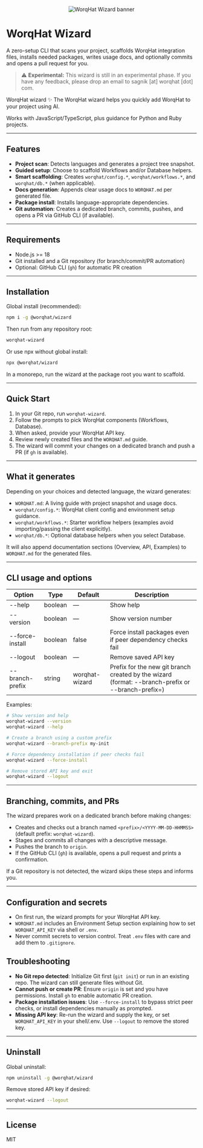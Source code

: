 <!-- Banner -->
<p align="center">
  <img src="https://assets.worqhat.com/announcements/wizard-cli-header.png" alt="WorqHat Wizard banner" />
</p>

# WorqHat Wizard

A zero-setup CLI that scans your project, scaffolds WorqHat integration files, installs needed packages, writes usage docs, and optionally commits and opens a pull request for you.

> ⚠️ **Experimental:** This wizard is still in an experimental phase. If you have any feedback, please drop an email to sagnik [at] worqhat [dot] com.

WorqHat wizard ✨
The WorqHat wizard helps you quickly add WorqHat to your project using AI.

Works with JavaScript/TypeScript, plus guidance for Python and Ruby projects.

---

## Features

* **Project scan**: Detects languages and generates a project tree snapshot.
* **Guided setup**: Choose to scaffold Workflows and/or Database helpers.
* **Smart scaffolding**: Creates `worqhat/config.*`, `worqhat/workflows.*`, and `worqhat/db.*` (when applicable).
* **Docs generation**: Appends clear usage docs to `WORQHAT.md` per generated file.
* **Package install**: Installs language-appropriate dependencies.
* **Git automation**: Creates a dedicated branch, commits, pushes, and opens a PR via GitHub CLI (if available).

---

## Requirements

* Node.js >= 18
* Git installed and a Git repository (for branch/commit/PR automation)
* Optional: GitHub CLI (`gh`) for automatic PR creation

---

## Installation

Global install (recommended):

```bash
npm i -g @worqhat/wizard
```

Then run from any repository root:

```bash
worqhat-wizard
```

Or use npx without global install:

```bash
npx @worqhat/wizard
```

In a monorepo, run the wizard at the package root you want to scaffold.

---

## Quick Start

1. In your Git repo, run `worqhat-wizard`.
2. Follow the prompts to pick WorqHat components (Workflows, Database).
3. When asked, provide your WorqHat API key.
4. Review newly created files and the `WORQHAT.md` guide.
5. The wizard will commit your changes on a dedicated branch and push a PR (if `gh` is available).

---

## What it generates

Depending on your choices and detected language, the wizard generates:

* `WORQHAT.md`: A living guide with project snapshot and usage docs.
* `worqhat/config.*`: WorqHat client config and environment setup guidance.
* `worqhat/workflows.*`: Starter workflow helpers (examples avoid importing/passing the client explicitly).
* `worqhat/db.*`: Optional database helpers when you select Database.

It will also append documentation sections (Overview, API, Examples) to `WORQHAT.md` for the generated files.

---

## CLI usage and options

| Option                   | Type    | Default        | Description                                                                                              |
|--------------------------|---------|----------------|----------------------------------------------------------------------------------------------------------|
| --help                   | boolean | —              | Show help                                                                                                |
| --version                | boolean | —              | Show version number                                                                                      |
| --force-install          | boolean | false          | Force install packages even if peer dependency checks fail                                               |
| --logout                 | boolean | —              | Remove saved API key                                                                                     |
| --branch-prefix <prefix> | string  | worqhat-wizard | Prefix for the new git branch created by the wizard (format: --branch-prefix <prefix> or --branch-prefix=<prefix>) |

Examples:

```bash
# Show version and help
worqhat-wizard --version
worqhat-wizard --help

# Create a branch using a custom prefix
worqhat-wizard --branch-prefix my-init

# Force dependency installation if peer checks fail
worqhat-wizard --force-install

# Remove stored API key and exit
worqhat-wizard --logout
```

---

## Branching, commits, and PRs

The wizard prepares work on a dedicated branch before making changes:

* Creates and checks out a branch named `<prefix>/<YYYY-MM-DD-HHMMSS>` (default prefix: `worqhat-wizard`).
* Stages and commits all changes with a descriptive message.
* Pushes the branch to `origin`.
* If the GitHub CLI (`gh`) is available, opens a pull request and prints a confirmation.

If a Git repository is not detected, the wizard skips these steps and informs you.

---

## Configuration and secrets

* On first run, the wizard prompts for your WorqHat API key.
* `WORQHAT.md` includes an Environment Setup section explaining how to set `WORQHAT_API_KEY` via shell or `.env`.
* Never commit secrets to version control. Treat `.env` files with care and add them to `.gitignore`.


## Troubleshooting

* __No Git repo detected__: Initialize Git first (`git init`) or run in an existing repo. The wizard can still generate files without Git.
* __Cannot push or create PR__: Ensure `origin` is set and you have permissions. Install `gh` to enable automatic PR creation.
* __Package installation issues__: Use `--force-install` to bypass strict peer checks, or install dependencies manually as prompted.
* __Missing API key__: Re-run the wizard and supply the key, or set `WORQHAT_API_KEY` in your shell/.env. Use `--logout` to remove the stored key.

---

## Uninstall

Global uninstall:

```bash
npm uninstall -g @worqhat/wizard
```

Remove stored API key if desired:

```bash
worqhat-wizard --logout
```

---

## License

MIT
